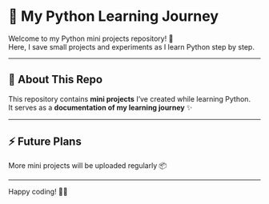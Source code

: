 # 🐍 My Python Learning Journey

Welcome to my Python mini projects repository! 🚀  
Here, I save small projects and experiments as I learn Python step by step.  

---

## 🌟 About This Repo

This repository contains **mini projects** I’ve created while learning Python.  
It serves as a **documentation of my learning journey** ✨  

---

## ⚡ Future Plans

More mini projects will be uploaded regularly 📦  

---

Happy coding! 🐍💡
